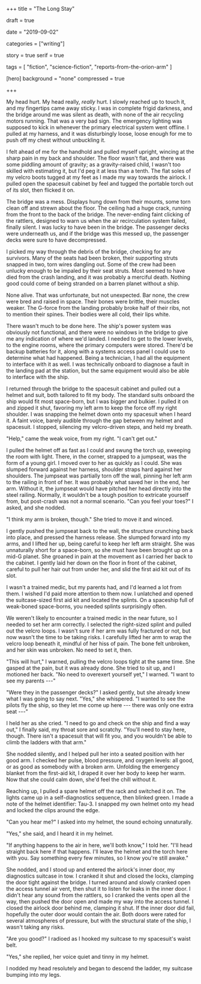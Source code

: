 
+++
title = "The Long Stay"

draft = true

date = "2019-09-02"

categories = ["writing"]

story = true
serif = true

tags = [
     "fiction",
     "science-fiction",
     "reports-from-the-orion-arm"
     ]

[hero]
background = "none"
compressed = true

+++

My head hurt. My head really, _really_ hurt.
I slowly reached up to touch it, and my fingertips came away sticky.
I was in complete frigid darkness, and the bridge around me was silent as death, with none of the air recycling motors running.
That was a very bad sign. The emergency lighting was supposed to kick in whenever the primary electrical system went offline.
I pulled at my harness, and it was disturbingly loose, loose enough for me to push off my chest without unbuckling it.

I felt ahead of me for the handhold and pulled myself upright, wincing at the sharp pain in my back and shoulder.
The floor wasn't flat, and there was some piddling amount of gravity; as a gravity-raised child, I wasn't too skilled with estimating it, but I'd peg it at less than a tenth.
The flat soles of my velcro boots tugged at my feet as I made my way towards the airlock.
I pulled open the spacesuit cabinet by feel and tugged the portable torch out of its slot, then flicked it on.

The bridge was a mess.
Displays hung down from their mounts, some torn clean off and strewn about the floor.
The ceiling had a huge crack, running from the front to the back of the bridge.
The never-ending faint clicking of the rattlers, designed to warn us when the air recirculation system failed, finally silent.
I was lucky to have been in the bridge.
The passenger decks were underneath us, and if the bridge was this messed up, the passenger decks were sure to have decompressed.

I picked my way through the debris of the bridge, checking for any survivors.
Many of the seats had been broken, their supporting struts snapped in two, torn wires dangling out.
Some of the crew had been unlucky enough to be impaled by their seat struts.
Most seemed to have died from the crash landing, and it was probably a merciful death.
Nothing good could come of being stranded on a barren planet without a ship.

None alive. That was unfortunate, but not unexpected.
Bar none, the crew were bred and raised in space.
Their bones were brittle, their muscles weaker.
The G-force from the landing probably broke half of their ribs, not to mention their spines.
Their bodies were all cold, their lips white.

There wasn't much to be done here.
The ship's power system was obviously not functional, and there were no windows in the bridge to give me any indication of where we'd landed.
I needed to get to the lower levels, to the engine rooms, where the primary computers were stored.
There'd be backup batteries for it, along with a systems access panel I could use to determine what had happened.
Being a technician, I had all the equipment to interface with it as well.
I was technically onboard to diagnose a fault in the landing pad at the station, but the same equipment would also be able to interface with the ship.

I returned through the bridge to the spacesuit cabinet and pulled out a helmet and suit, both tailored to fit my body.
The standard suits onboard the ship would fit most space-born, but I was bigger and bulkier.
I pulled it on and zipped it shut, favoring my left arm to keep the force off my right shoulder.
I was snapping the helmet down onto my spacesuit when I heard it.
A faint voice, barely audible through the gap between my helmet and spacesuit.
I stopped, silencing my velcro-driven steps, and held my breath.

"Help," came the weak voice, from my right. "I can't get out."

I pulled the helmet off as fast as I could and swung the torch up, sweeping the room with light.
There, in the corner, strapped to a jumpseat, was the form of a young girl.
I moved over to her as quickly as I could.
She was slumped forward against her harness, shoulder straps hard against her shoulders.
The jumpseat was partially torn off the wall, pinning her left arm to the railing in front of her.
It was probably what saved her in the end, her arm.
Without it, the jumpseat would have pitched her head directly into the steel railing.
Normally, it wouldn't be a tough position to extricate yourself from, but post-crash was not a normal scenario.
"Can you feel your toes?" I asked, and she nodded.

"I think my arm is broken, though."
She tried to move it and winced.

I gently pushed the jumpseat back to the wall, the structure crunching back into place, and pressed the harness release.
She slumped forward into my arms, and I lifted her up, being careful to keep her left arm straight.
She was unnaturally short for a space-born, so she must have been brought up on a mid-G planet.
She groaned in pain at the movement as I carried her back to the cabinet.
I gently laid her down on the floor in front of the cabinet, careful to pull her hair out from under her, and slid the first aid kit out of its slot.

I wasn't a trained medic, but my parents had, and I'd learned a lot from them.
I wished I'd paid more attention to them now.
I unlatched and opened the suitcase-sized first aid kit and located the splints.
On a spaceship full of weak-boned space-borns, you needed splints surprisingly often.

We weren't likely to encounter a trained medic in the near future, so I needed to set her arm correctly.
I selected the right-sized splint and pulled out the velcro loops.
I wasn't sure if her arm was fully fractured or not, but now wasn't the time to be taking risks.
I carefully lifted her arm to wrap the velcro loop beneath it, mindful of her hiss of pain.
The bone felt unbroken, and her skin was unbroken.
No need to set it, then.

"This will hurt," I warned, pulling the velcro loops tight at the same time.
She gasped at the pain, but it was already done.
She tried to sit up, and I motioned her back.
"No need to overexert yourself yet," I warned.
"I want to see my parents ---"

"Were they in the passenger decks?" I asked gently, but she already knew what I was going to say next.
"Yes," she whispered.
"I wanted to see the pilots fly the ship, so they let me come up here --- there was only one extra seat ---"

I held her as she cried.
"I need to go and check on the ship and find a way out," I finally said, my throat sore and scratchy.
"You'll need to stay here, though.
There isn't a spacesuit that will fit you, and you wouldn't be able to climb the ladders with that arm."

She nodded silently, and I helped pull her into a seated position with her good arm.
I checked her pulse, blood pressure, and oxygen levels: all good, or as good as somebody with a broken arm.
Unfolding the emergency blanket from the first-aid kit, I draped it over her body to keep her warm.
Now that she could calm down, she'd feel the chill without it.

Reaching up, I pulled a spare helmet off the rack and switched it on.
The lights came up in a self-diagnostics sequence, then blinked green.
I made a note of the helmet identifier: Tau-3.
I snapped my own helmet onto my head and locked the clips around the edge.

"Can you hear me?" I asked into my helmet, the sound echoing unnaturally.

"Yes," she said, and I heard it in my helmet.

"If anything happens to the air in here, we'll both know," I told her.
"I'll head straight back here if that happens.
I'll leave the helmet and the torch here with you.
Say something every few minutes, so I know you're still awake."

She nodded, and I stood up and entered the airlock's inner door, my diagnostics suitcase in tow.
I cranked it shut and closed the locks, clamping the door tight against the bridge.
I turned around and slowly cranked open the access tunnel air vent, then shut it to listen for leaks in the inner door.
I didn't hear any sound from the rattlers, so I cranked the vents open all the way, then pushed the door open and made my way into the access tunnel.
I closed the airlock door behind me, clamping it shut.
If the inner door did fail, hopefully the outer door would contain the air.
Both doors were rated for several atmospheres of pressure, but with the structural state of the ship, I wasn't taking any risks.

"Are you good?" I radioed as I hooked my suitcase to my spacesuit's waist belt.

"Yes," she replied, her voice quiet and tinny in my helmet.

I nodded my head resolutely and began to descend the ladder, my suitcase bumping into my legs.
